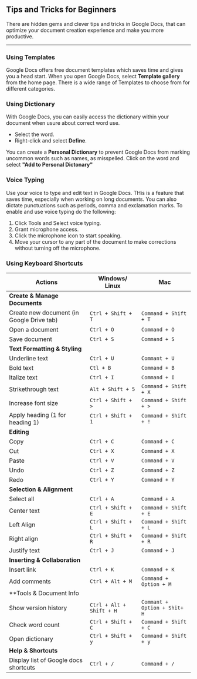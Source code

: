 ## Tips and Tricks for Beginners
There  are hidden gems and clever tips and tricks in Google Docs, that can optimize your document creation experience and make you more productive.

---
### Using Templates
Google Docs offers free document templates which saves time and gives you a head start. When you open Google Docs, select **Template gallery** from the home page. There is a wide range of Templates to choose from for different categories.

### Using Dictionary
With Google Docs, you can easily access the dictionary within your document when usure about correct word use.
- Select the word. 
- Right-click and select **Define**.

You can create a **Personal Dictionary** to prevent Google Docs from marking uncommon words such as names, as misspelled. Click on the word and select **"Add to Personal Dictonary"**

### Voice Typing 
Use your voice to type and edit text in Google Docs. THis is a feature that saves time, especially when working on long documents. You can also dictate punctuations such as periods, comma and exclamation marks. 
To enable and use voice typing do the following:
1. Click Tools and Select voice typing.
2. Grant microphone access.
3. Click the microphone icon to start speaking.
4. Move your cursor to any part of the document to make corrections without turning off the microphone.

### Using Keyboard Shortcuts
 
 |Actions                    | Windows/ Linux                     | Mac                                       |
 |-------------------------------------------|-------------------------------|--------------------------------|
 | **Create & Manage Documents**             |                               |                                |
 | Create new document (in Google Drive tab) | `Ctrl + Shift + T`            | `Command + Shift + T`          |
 | Open a document                           | `Ctrl + O`                    | `Command + O`                  |
 | Save document                             | `Ctrl + S`                    | `Command + S`                  |
 | **Text Formatting & Styling**             |                               |                                |
 | Underline text                            | `Ctrl + U`                    | `Commant + U`                  |
 | Bold text                                 | `Ctl + B`                     | `Command + B`                  |
 | Italize text                              | `Ctrl + I`                    | `Command + I`                  |
 | Strikethrough text                        | `Alt + Shift + 5`             | `Command + Shift + X`          |
 | Increase font size                        | `Ctrl + Shift + >`            | `Command + Shift + >`          |
 | Apply heading (1 for heading 1)           | `Ctrl + Shift + 1`            | `Command + Shift + !`          |
 | **Editing**                               |                               |                                |
 | Copy                                      | `Ctrl + C`                    | `Command + C`                  |
 | Cut                                       | `Ctrl + X`                    | `Command + X`                  |
 | Paste                                     | `Ctrl + V`                    | `Command + V`                  |
 | Undo                                      | `Ctrl + Z`                    | `Command + Z`                  |
 | Redo                                      | `Ctrl + Y`                    | `Command + Y`                  |
 | **Selection & Alignment**                 |                               |                                |
 | Select all                                | `Ctrl + A`                    | `Command + A`                  |
 | Center text                               | `Ctrl + Shift + E`            | `Command + Shift + E`          |
 | Left Align                                | `Ctrl + Shift + L`            | `Command + Shift + L`          |
 | Right align                               | `Ctrl + Shift + R`            | `Command + Shift + R`          |
 | Justify text                              | `Ctrl + J`                    | `Command + J`                  |
 | **Inserting & Collaboration**             |                               |                                |
 | Insert link                               | `Ctrl + K`                    | `Command + K`                  |
 | Add comments                              | `Ctrl + Alt + M`              | `Command + Option + M`         |
 | **Tools & Document Info                   |                               |                                |
 | Show version history                      | `Ctrl + Alt + Shift + H`      | `Commant + Option + Shit+ H`   |
 | Check word count                          | `Ctrl + Shift + C`            | `Command + Shift + C`          |
 | Open dictionary                           | `Ctrl + Shift + y`            | `Command + Shift + y`          |
 | **Help & Shortcuts**                      |                               |                                |
 | Display list of Google docs shortcuts     | `Ctrl + /`                    | `Command + /`                  |